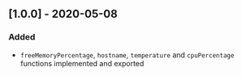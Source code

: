 ## [1.0.0] - 2020-05-08

### Added

- `freeMemoryPercentage`, `hostname`, `temperature` and `cpuPercentage` functions implemented and exported